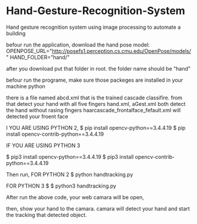 # Hand-Gesture-Recognition-System
Hand gesture recognition system using image processing to automate a building

befour run the application, download the hand pose model: 
OPENPOSE_URL="http://posefs1.perception.cs.cmu.edu/OpenPose/models/"
HAND_FOLDER="hand/"

after you download put that folder in root. the folder name should be "hand"

befour run the programe, make sure those packeges are installed in your machine
python

there is a file named abcd.xml that is the trained cascade classifire.
from that detect your hand with all five fingers
hand.xml, aGest.xml both detect the hand without rasing fingers
haarcascade_frontalface_fefault.xml will detected your froent face

I YOU ARE USING PYTHON 2,
$ pip install opencv-python==3.4.4.19
$ pip install opencv-contrib-python==3.4.4.19

IF YOU ARE USING PYTHON 3

$ pip3 install opencv-python==3.4.4.19
$ pip3 install opencv-contrib-python==3.4.4.19

Then run,
FOR PYTHON 2
$ python handtracking.py

FOR PYTHON 3
$ $ python3 handtracking.py

After run the above code, your web camara will be open,

then, show your hand to the camara. camara will detect your hand and start the tracking that detected object.
